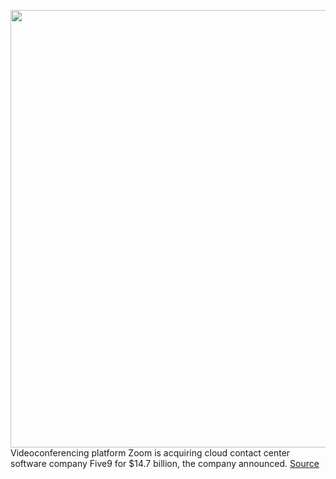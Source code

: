 <img src='https://cdn.vox-cdn.com/thumbor/AomHDX5pxURV-S6AClJ8VMOEKLM=/0x0:2040x1360/1200x800/filters:focal(857x517:1183x843)/cdn.vox-cdn.com/uploads/chorus_image/image/69600649/acastro_200331_1777_zoom_0002.0.0.jpg' width='700px' /><br/>
Videoconferencing platform Zoom is acquiring cloud contact center software company Five9 for $14.7 billion, the company announced.
<a href='https://www.theverge.com/2021/7/19/22583371/zoom-buys-five9-14-7-billion-videoconferencing-lockdown'> Source <a/>
